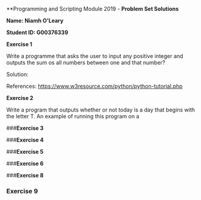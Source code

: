 **Programming and Scripting Module 2019 - 
**Problem Set Solutions**

**Name: Niamh O'Leary**

**Student ID: G00376339**

**Exercise 1**

Write a programme that asks the user to input any positive integer and outputs the sum os all numbers between one and that number?

Solution: 

References:
https://www.w3resource.com/python/python-tutorial.php



**Exercise 2**

Write a program that outputs whether or not today is a day that begins with the letter T. An example of running this program on a 


###**Exercise 3**


###**Exercise 4**


###**Exercise 5**


###**Exercise 6**


###**Exercise 8**


### **Exercise 9**
